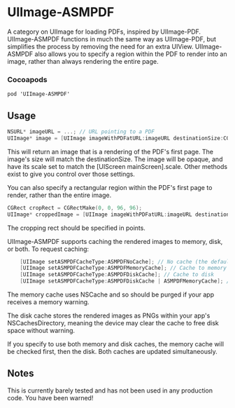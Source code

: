 UIImage-ASMPDF
==============

A category on UIImage for loading PDFs, inspired by UIImage-PDF. UIImage-ASMPDF functions in much the same way as UIImage-PDF, but simplifies the process by removing the need for an extra UIView. UIImage-ASMPDF also allows you to specify a region within the PDF to render into an image, rather than always rendering the entire page. 

### Cocoapods 
`pod 'UIImage-ASMPDF'`

## Usage

```objective-c
NSURL* imageURL = ...; // URL pointing to a PDF
UIImage* image = [UIImage imageWithPDFatURL:imageURL destinationSize:CGSizeMake(320, 415)];
```

This will return an image that is a rendering of the PDF's first page. The image's size will match the destinationSize. The image will be opaque, and have its scale set to match the [UIScreen mainScreen].scale. Other methods exist to give you control over those settings.

You can also specify a rectangular region within the PDF's first page to render, rather than the entire image. 

```objective-c
CGRect cropRect = CGRectMake(0, 0, 96, 96);
UIImage* croppedImage = [UIImage imageWithPDFatURL:imageURL destinationSize:CGSizeMake(320, 415) cropRect:cropRect];
```

The cropping rect should be specified in points. 

UIImage-ASMPDF supports caching the rendered images to memory, disk, or both. To request caching:

```objective-c
	[UIImage setASMPDFCacheType:ASMPDFNoCache]; // No cache (the default)
	[UIImage setASMPDFCacheType:ASMPDFMemoryCache]; // Cache to memory
	[UIImage setASMPDFCacheType:ASMPDFDiskCache]; // Cache to disk
	[UIImage setASMPDFCacheType:ASMPDFDiskCache | ASMPDFMemoryCache]; //Cache to memory and disk, favoring memory.
```

The memory cache uses NSCache and so should be purged if your app receives a memory warning.

The disk cache stores the rendered images as PNGs within your app's NSCachesDirectory, meaning the device may clear the cache to free disk space without warning.

If you specify to use both memory and disk caches, the memory cache will be checked first, then the disk. Both caches are updated simultaneously.

## Notes

This is currently barely tested and has not been used in any production code. You have been warned!
